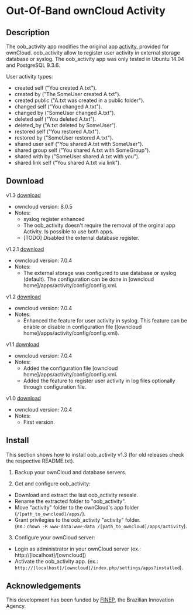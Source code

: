 # Out-Of-Band ownCloud Activity

## Description
The oob_activity app modifies the original app [activity](https://github.com/owncloud/activity),  provided for ownCloud. 
oob_activity allow to register user activity in external storage database or syslog.
The oob_activity app was only tested in Ubuntu 14.04 and PostgreSQL 9.3.6.

User activity types:
- created self ("You created A.txt").
- created by ("The SomeUser created A.txt").
- created public ("A.txt was created in a public folder").
- changed self ("You changed A.txt").
- changed by ("SomeUser changed A.txt").
- deleted self ("You deleted A.txt").
- deleted_by ("A.txt deleted by SomeUser").
- restored self ("You restored A.txt").
- restored by ("SomeUser restored A.txt").
- shared user self ("You shared A.txt with SomeUser").
- shared group self ("You shared A.txt with SomeGroup").
- shared with by  ("SomeUser shared A.txt with you").
- shared link self ("You shared A.txt via link").

## Download

v1.3 [download](https://github.com/Malinoski/oob_activity/releases/tag/oob_activity-v1.3)
- owncloud version: 8.0.5
- Notes:
	- syslog register enhanced
	- The oob_activity doesn't require the removal of the orginal app Activity. Is possible to use both apps.
	- [TODO] Disabled the external database register.

v1.2.1 [download](https://github.com/Malinoski/oob_activity/releases/tag/v1.2.1)
- owncloud version: 7.0.4
- Notes: 
	- The external storage was configured to use database or syslog (default). The configuration can be done in [owncloud home]/apps/activity/config/config.xml.

v1.2 [download](https://github.com/Malinoski/oob_activity/releases/tag/v1.2)
- owncloud version: 7.0.4
- Notes: 
	- Enhanced the feature for user activity in syslog. This feature can be enable or disable in configuration file ([owncloud home]/apps/activity/config/config.xml).

v1.1 [download](https://github.com/Malinoski/oob_activity/releases/tag/v1.1)
- owncloud version: 7.0.4
- Notes: 
	- Added the configuration file [owncloud home]/apps/activity/config/config.xml.
	- Added the feature to register user activity in log files optionally through configuration file.

v1.0 [download](https://github.com/Malinoski/oob_activity/releases/tag/v1.0)
- owncloud version: 7.0.4
- Notes: 
	- First version.

## Install

This section shows how to install oob_activity v1.3 (for old releases check the respective README.txt).

1. Backup your ownCloud and database servers.

2. Get and configure oob_activity:
  * Download and extract the last oob_activity reseale.
  * Rename the extracted folder to "oob_activity".
  * Move "activity" folder to the ownCloud's app folder (`/[path_to_owncloud]/apps/`).
  * Grant privilegies to the oob_activity "activity" folder.
<br/> (ex.: `chown -R www-data:www-data /[path_to_owncloud]/apps/activity`).

3. Configure your ownCloud server:
  * Login as administrator in your ownCloud server (ex.: http://[localhost]/[owncloud])
  * Activate the oob_activity app. (ex.: `http://[localhost]/[owncloud]/index.php/settings/apps?installed`).

## Acknowledgements
This development has been funded by [FINEP](http://www.finep.gov.br), the Brazilian Innovation Agency.
